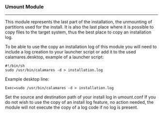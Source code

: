 ### Umount Module
---------
This module represents the last part of the installation, the unmounting of partitions used for the install.  It is also the last place where it is possible to copy files to the target system, thus the best place to copy an installation log.

To be able to use the copy an installation log of this module you will need to include a log creation to your launcher script or add it to the used calamares.desktop, example of a launcher script:

```
#!/bin/sh
sudo /usr/bin/calamares -d > installation.log 
```
Example desktop line:
```
Exec=sudo /usr/bin/calamares -d > installation.log
```
Set the source and destination path of your install log in umount.conf
If you do not wish to use the copy of an install log feature, no action needed, the module will not execute the copy of a log code if no log is present.

